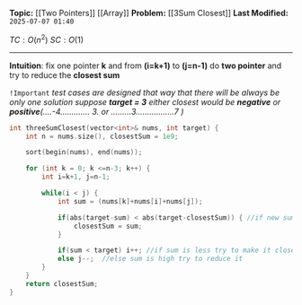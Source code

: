 **Topic:** [[Two Pointers]] [[Array]]
**Problem:**  [[3Sum Closest]]
**Last Modified:**  `2025-07-07 01:40`

 $TC: O(n^2)$
 $SC: O(1)$

---
**Intuition**: fix one pointer **k** and from **(i=k+1)** to **(j=n-1)** do **two pointer** and try to reduce the **closest sum**

`!Important` *test cases are designed that way that there will be always be only one solution*
*suppose **target = 3** either closest would be **negative** or **positive**(....-4............. 3. or .........3.................7 )*

 
```cpp
int threeSumClosest(vector<int>& nums, int target) {
	int n = nums.size(), closestSum = 1e9;

	sort(begin(nums), end(nums));

	for (int k = 0; k <=n-3; k++) {
		int i=k+1, j=n-1;

		while(i < j) {
			int sum = (nums[k]+nums[i]+nums[j]);

			if(abs(target-sum) < abs(target-closestSum)) { //if new sum is closer to target update closestSum
				closestSum = sum;
			}

			if(sum < target) i++; //if sum is less try to make it close to target
			else j--;  //else sum is high try to reduce it
		}
	}
	return closestSum;
}
```

